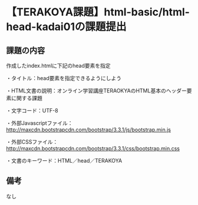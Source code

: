 # 【TERAKOYA課題】html-basic/html-head-kadai01の課題提出
 
## 課題の内容
 
作成したindex.htmlに下記のhead要素を指定

・タイトル：head要素を指定できるようにしよう

・HTML文書の説明：オンライン学習講座TERAOKYAのHTML基本のヘッダー要素に関する課題

・文字コード：UTF-8

・外部Javascriptファイル：http://maxcdn.bootstrapcdn.com/bootstrap/3.3.1/js/bootstrap.min.js

・外部CSSファイル：http://maxcdn.bootstrapcdn.com/bootstrap/3.3.1/css/bootstrap.min.css

・文書のキーワード：HTML／head／TERAKOYA
 
## 備考
 
なし
